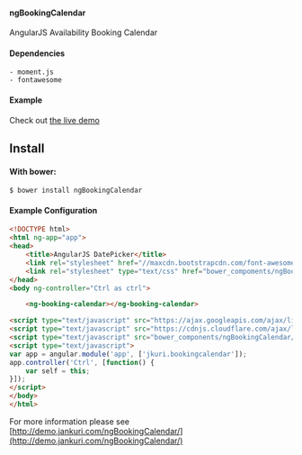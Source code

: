 #### ngBookingCalendar
AngularJS Availability Booking Calendar

#### Dependencies
    - moment.js
    - fontawesome

#### Example 

Check out [the live demo](http://demo.jankuri.com/ngBookingCalendar/)

Install
-------

#### With bower:

    $ bower install ngBookingCalendar
    
#### Example Configuration
```html
<!DOCTYPE html>
<html ng-app="app">
<head>
	<title>AngularJS DatePicker</title>
	<link rel="stylesheet" href="//maxcdn.bootstrapcdn.com/font-awesome/4.3.0/css/font-awesome.min.css">
	<link rel="stylesheet" type="text/css" href="bower_compoments/ngBookingCalendar/src/css/ngBookingCalendar.css">
</head>
<body ng-controller="Ctrl as ctrl">

	<ng-booking-calendar></ng-booking-calendar>

<script type="text/javascript" src="https://ajax.googleapis.com/ajax/libs/angularjs/1.4.0/angular.min.js"></script>
<script type="text/javascript" src="https://cdnjs.cloudflare.com/ajax/libs/moment.js/2.10.3/moment-with-locales.min.js"></script>
<script type="text/javascript" src="bower_components/ngBookingCalendar/src/js/ngBookingCalendar.js"></script>
<script type="text/javascript">
var app = angular.module('app', ['jkuri.bookingcalendar']);
app.controller('Ctrl', [function() {
	var self = this;
}]);
</script>
</body>
</html>
``` 

For more information please see [http://demo.jankuri.com/ngBookingCalendar/](http://demo.jankuri.com/ngBookingCalendar/)
